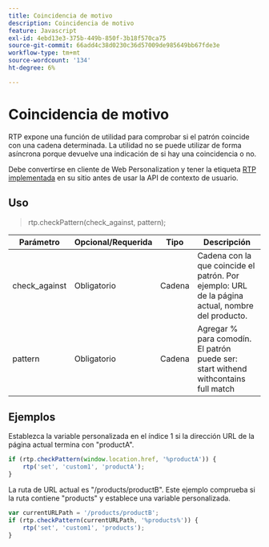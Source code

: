 ```yaml
---
title: Coincidencia de motivo
description: Coincidencia de motivo
feature: Javascript
exl-id: 4ebd13e3-375b-449b-850f-3b18f570ca75
source-git-commit: 66add4c38d0230c36d57009de985649bb67fde3e
workflow-type: tm+mt
source-wordcount: '134'
ht-degree: 6%

---
```


# Coincidencia de motivo

RTP expone una función de utilidad para comprobar si el patrón coincide con una cadena determinada. La utilidad no se puede utilizar de forma asíncrona porque devuelve una indicación de si hay una coincidencia o no.

Debe convertirse en cliente de Web Personalization y tener la etiqueta [RTP implementada](https://experienceleague.adobe.com/es/docs/marketo/using/product-docs/web-personalization/rtp-tag-implementation/deploy-the-rtp-javascript) en su sitio antes de usar la API de contexto de usuario.

## Uso

> rtp.checkPattern(check_against, pattern);

| Parámetro | Opcional/Requerida | Tipo | Descripción |
|---|---|---|---|
| check_against | Obligatorio | Cadena | Cadena con la que coincide el patrón. Por ejemplo: URL de la página actual, nombre del producto. |
| pattern | Obligatorio | Cadena | Agregar % para comodín. El patrón puede ser: start withend withcontains full match |


## Ejemplos

Establezca la variable personalizada en el índice 1 si la dirección URL de la página actual termina con &quot;productA&quot;.

```javascript
if (rtp.checkPattern(window.location.href, '%productA')) {
    rtp('set', 'custom1', 'productA');
}
```

La ruta de URL actual es &quot;/products/productB&quot;. Este ejemplo comprueba si la ruta contiene &quot;products&quot; y establece una variable personalizada.

```javascript
var currentURLPath = '/products/productB';
if (rtp.checkPattern(currentURLPath, '%products%')) {
    rtp('set', 'custom1', 'products');
}
```
